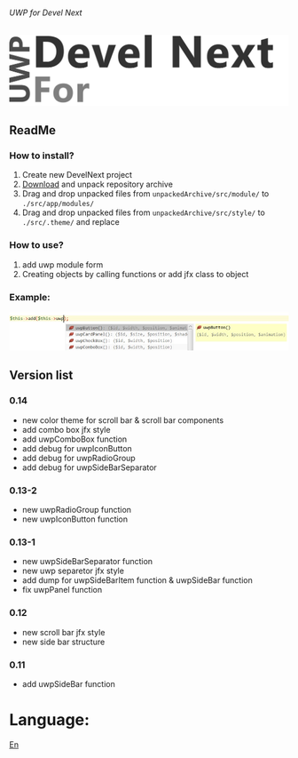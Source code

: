 ###### UWP for Devel Next
![UWPForDevelNext](https://github.com/era312/UWP-For-DevelNext/blob/master/logo.png) 

## ReadMe
### How to install?
1. Create new DevelNext project
2. [Download](https://github.com/era312/UWP-For-DevelNext/archive/master.zip) and unpack repository archive
3. Drag and drop unpacked files from ```unpackedArchive/src/module/``` to ```./src/app/modules/```
4. Drag and drop unpacked files from ```unpackedArchive/src/style/``` to ```./src/.theme/``` and replace

### How to use?
1. add uwp module form
2. Creating objects by calling functions or add jfx class to object

### Example:
![Creating objects by calling functions](https://github.com/era312/UWP-For-DevelNext/blob/master/CellFunction.jpg) 

## Version list
### 0.14
 * new color theme for scroll bar & scroll bar components
 * add combo box jfx style
 * add uwpComboBox function
 * add debug for uwpIconButton
 * add debug for uwpRadioGroup
 * add debug for uwpSideBarSeparator
### 0.13-2
 * new uwpRadioGroup function
 * new uwpIconButton function
### 0.13-1
 * new uwpSideBarSeparator function
 * new uwp separetor jfx style
 * add dump for uwpSideBarItem function & uwpSideBar function
 * fix uwpPanel function
### 0.12
 * new scroll bar jfx style
 * new side bar structure
### 0.11
 * add uwpSideBar function
 
# Language:

[En](https://github.com/era312/UWP-For-DevelNext/archive/master.zip)
